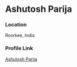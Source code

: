 # Ashutosh Parija

### Location

Roorkee, India

### Profile Link

[Ashutosh Parija](https://github.com/ashutoshparija)
